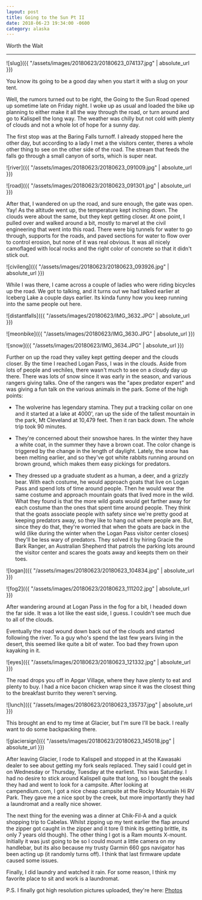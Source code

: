 ```yaml
---
layout: post
title: Going to the Sun Pt II
date: 2018-06-23 19:34:00 -0600
category: alaska
---
```


Worth the Wait

---


![slug]({{ "/assets/images/20180623/20180623_074137.jpg" | absolute_url }})

You know its going to be a good day when you start it with a slug on your tent.

Well, the rumors turned out to be right, the Going to the Sun Road opened up sometime late on Friday night.  I woke up as usual and loaded the bike up planning to either make it all the way through the road, or turn around and go to Kalispell the long way.  The weather was chilly but not cold with plenty of clouds and not a whole lot of hope for a sunny day.  

The first stop was at the Baring Falls turnoff.  I already stopped here the other day, but according to a lady I met a the visitors center, theres a whole other thing to see on the other side of the road.  The stream that feeds the falls go through a small canyon of sorts, which is super neat.  

![river]({{ "/assets/images/20180623/20180623_091009.jpg" | absolute_url }})

![road]({{ "/assets/images/20180623/20180623_091301.jpg" | absolute_url }})

After that, I wandered on up the road, and sure enough, the gate was open.  Yay!  As the altitude went up, the temperature kept inching down.  The clouds were about the same, but they kept getting closer.  At one point, I pulled over and walked around a bit, mostly to marvel at the civil engineering that went into this road.  There were big tunnels for water to go through, supports for the roads, and paved sections for water to flow over to control erosion, but none of it was real obvious.  It was all nicely camoflaged with local rocks and the right color of concrete so that it didn't stick out.

![civileng]({{ "/assets/images/20180623/20180623_093926.jpg" | absolute_url }})

While I was there, I came across a couple of ladies who were riding bicycles up the road.  We got to talking, and it turns out we had talked earlier at Iceberg Lake a couple days earlier.  Its kinda funny how you keep running into the same people out here.

![distantfalls]({{ "/assets/images/20180623/IMG_3632.JPG" | absolute_url }})

![meonbike]({{ "/assets/images/20180623/IMG_3630.JPG" | absolute_url }})

![snow]({{ "/assets/images/20180623/IMG_3634.JPG" | absolute_url }})

Further on up the road they valley kept getting deeper and the clouds closer.  By the time I reached Logan Pass, I was in the clouds.  Aside from lots of people and vechiles, there wasn't much to see on a cloudy day up there.  There was lots of snow since it was early in the season, and various rangers giving talks.  One of the rangers was the "apex predator expert" and was giving a fun talk on the various animals in the park.  Some of the high points:

* The wolverine has legendary stamina.  They put a tracking collar on one and it started at a lake at 4000', ran up the side of the tallest mountain in the park, Mt Cleveland at 10,479 feet.  Then it ran back down.  The whole trip took 90 minutes.

* They're concerned about their snowshoe hares.  In the winter they have a white coat, in the summer they have a brown coat.  The color change is triggered by the change in the length of daylight.  Lately, the snow has been melting earlier, and so they've got white rabbits running around on brown ground, which makes them easy pickings for predators.

* They dressed up a graduate student as a human, a deer, and a grizzly bear.  With each costume, he would approach goats that live on Logan Pass and spend lots of time around people.  Then he would wear the same costume and approach mountain goats that lived more in the wild.  What they found is that the more wild goats would get farther away for each costume than the ones that spent time around people.  They think that the goats associate people with safety since we're pretty good at keeping predators away, so they like to hang out where people are.  But, since they do that, they're worried that when the goats are back in the wild (like during the winter when the Logan Pass visitor center closes) they'll be less wary of predators.  They solved it by hiring Gracie the Bark Ranger, an Australian Shepherd that patrols the parking lots around the visitor center and scares the goats away and keepts them on their toes.

![logan]({{ "/assets/images/20180623/20180623_104834.jpg" | absolute_url }})

![fog2]({{ "/assets/images/20180623/20180623_111202.jpg" | absolute_url }})

After wandering around at Logan Pass in the fog for a bit, I headed down the far side.  It was a lot like the east side, I guess.  I couldn't see much due to all of the clouds.  

Eventually the road wound down back out of the clouds and started following the river.  To a guy who's spend the last few years living in the desert, this seemed like quite a bit of water.  Too bad they frown upon kayaking in it.

![eyes]({{ "/assets/images/20180623/20180623_121332.jpg" | absolute_url }})

The road drops you off in Apgar Village, where they have plenty to eat and plenty to buy.  I had a nice bacon chicken wrap since it was the closest thing to the breakfast burrito they weren't serving.

![lunch]({{ "/assets/images/20180623/20180623_135737.jpg" | absolute_url }})

This brought an end to my time at Glacier, but I'm sure I'll be back.  I really want to do some backpacking there.

![glaciersign]({{ "/assets/images/20180623/20180623_145018.jpg" | absolute_url }})

After leaving Glacier, I rode to Kalispell and stopped in at the Kawasaki dealer to see about getting my fork seals replaced.  They said I could get in on Wednesday or Thursday, Tuesday at the earliest.  This was Saturday.  I had no desire to stick around Kalispell quite that long, so I bought the seals they had and went to look for a campsite.  After looking at campendium.com, I got a nice cheap campsite at the Rocky Mountain Hi RV Park.  They gave me a nice spot by the creek, but more importantly they had a laundromat and a really nice shower.

The next thing for the evening was a dinner at Chik-Fil-A and a quick shopping trip to Cabelas.  Whilst zipping up my tent earlier the flap around the zipper got caught in the zipper and it tore (I think its getting brittle, its only 7 years old though).  The other thing I got is a Ram mounts X-mount.  Initially it was just going to be so I could mount a little camera on my handlebar, but its also because my trusty Garmin 660 gps navigator has been acting up (it randomly turns off).  I think that last firmware update caused some issues.  

Finally, I did laundry and watched it rain.  For some reason, I think my favorite place to sit and work is a laundromat.



P.S.  I finally got high resolution pictures uploaded, they're here: 
<a href="https://www.flickr.com/photos/36630181@N06/albums/72157696709375771" >Photos</a>
